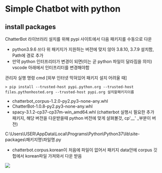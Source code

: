 # Simple Chatbot with python

## install packages
ChatterBot 라이브러리 설치를 위해 pypi 사이트에서 다음 패키지를 수동으로 다운

- python3.9.6 쓰다 위 패키지가 지원하는 버전에 맞지 않아 3.8.10, 3.7.9 설치함, Path에 경로 추가
- 만약 python 인터프리터가 변경이 되면(이는 곧 python 파일이 달라짐을 의미) vscode 아래에서 인터프리터를 변경해야함

관리자 실행 명령 cmd [외부 인터넷 막혀있어 패키지 설치 어려울 때]
```
> pip install --trusted-host pypi.python.org --trusted-host files.pythonhosted.org --trusted-host pypi.org 설치할패키지이름
```
- chatterbot_corpus-1.2.0-py2.py3-none-any.whl 
- ChatterBot-1.0.8-py2.py3-none-any.whl
- spacy-3.1.2-cp37-cp37m-win_amd64.whl (chatterbot 실행시 필요한 추가 패키지, 해당 버전을 다운받을때 python 버전에 맞게 살펴볼것, cp'__' _부분이 버전)

C:\Users\USER\AppData\Local\Programs\Python\Python37\lib\site-packages\패키지명\파일명.py

- chatterbot.corpus.korean이 처음에 파일이 없어서 패키지 data안에 corpus 깃헙에서 korean파일 가져와서 다운 받음

<img src="https://user-images.githubusercontent.com/45554623/130724393-679e95f8-dd4c-4bfb-84af-609589263b53.png">